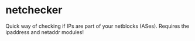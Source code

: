 # netchecker
Quick way of checking if IPs are part of your netblocks (ASes). Requires the ipaddress and netaddr modules!
